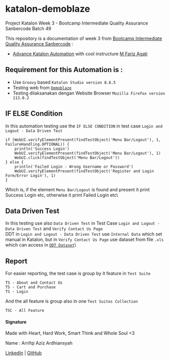 # katalon-demoblaze
Project Katalon Week 3 - Bootcamp Intermediate Quality Assurance Sanbercode Batch 49

This repository is a documentation of week 3 from [Bootcamp Intermediate Quality Assurance Sanbercode](https://sanbercode.com/) :

- [Advance Katalon Automation](https://github.com/arrifqiaziz/katalon-demoblaze) with cool instructure [M Fariz Agati](https://www.linkedin.com/in/farizagati/)

## Requirement for this Automation is :
- Use `Groovy` based `Katalon Studio version 8.6.5`
- Testing web from [`Demoblaze`](https://demoblaze.com/)
- Testing dilaksanakan dengan Website Browser `Mozilla Firefox version 113.0.2`

## IF ELSE Condition
In this automation testing use the `IF ELSE CONDITION` in test case `Login and Logout - Data Driven Test`
```
if (WebUI.verifyElementPresent(findTestObject('Menu Bar/Logout'), 1, FailureHandling.OPTIONAL)) {
    println('Success Login')
    WebUI.verifyElementPresent(findTestObject('Menu Bar/Logout'), 1)
    WebUI.click(findTestObject('Menu Bar/Logout'))
} else {
    println('Failed Login - Wrong Username or Password')
    WebUI.verifyElementPresent(findTestObject('Register and Login Form/Error Login'), 1)
}
```
Which is, if the element `Menu Bar/Logout` is found and present it print Success Login etc, otherwise it print Failed Login etc\

## Data Driven Test
In this testing use also `Data Driven Test` in Test Case `Login and Logout - Data Driven Test` and `Verify Contact Us Page`\
DDT in `Login and Logout - Data Driven Test` use `Internal Data` which set manual in Katalon, but in `Verify Contact Us Page` use dataset from file `.xls` which can access in [`DDT Dataset`](https://github.com/arrifqiaziz/katalon-demoblaze/tree/main/Data%20Set)\

## Report
For easier reporting, the test case is group by it feature in `Test Suite`
```
TS - About and Contact Us
TS - Cart and Purchase
TS - Login
```
And the all feature is group also in one `Test Suites Collection`
```
TSC - All Feature
```


#### Signature

Made with Heart, Hard Work, Smart Think and Whole Soul <3

Name : Arrifqi Aziz Ardhiansyah

[LinkedIn](https://www.linkedin.com/in/arrifqiaziz/) | [GitHub](https://github.com/arrifqiaziz)
